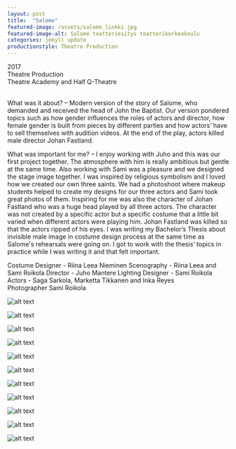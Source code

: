 ```yaml
---
layout: post
title:  "Salome"
featured-image: /assets/salome_linkki.jpg
featured-image-alt: Salome teatteriesitys teatterikorkeakoulu
categories: jekyll update
productionstyle: Theatre Production
---
```

  2017  
  Theatre Production  
  Theatre Academy and Half Q-Theatre  
  <br/>

<div class="post-text-alone">  
  What was it about? – Modern version of the story of Salome, who demanded and received the head of John the Baptist. Our version pondered topics such as how gender influences the roles of actors and director, how female gender is built from pieces by different parties and how actors’ have to sell themselves with audition videos. At the end of the play, actors killed male director Johan Fastland.  
<p></p> 
  What was important for me? – I enjoy working with Juho and this was our first project together. The atmosphere with him is really ambitious but gentle at the same time. Also working with Sami was a pleasure and we designed the stage image together. I was inspired by religious symbolism and I loved how we created our own three saints. We had a photoshoot where makeup students helped to create my designs for our three actors and Sami took great photos of them. Inspiring for me was also the character of Johan Fastland who was a huge head played by all three actors. The character was not created by a specific actor but a specific costume that a little bit varied when different actors were playing him. Johan Fastland was killed so that the actors ripped of his eyes. I was writing my Bachelor’s Thesis about invisible male image in costume design process at the same time as Salome's rehearsals were going on. I got to work with the thesis’ topics in practice while I was writing it and that felt important.
<p></p> 
</div>
  Costume Designer - Riina Leea Nieminen 
  Scenography - Riina Leea and Sami Roikola  
  Director - Juho Mantere  
  Lighting Designer - Sami Roikola  
  Actors - Saga Sarkola, Marketta Tikkanen and Inka Reyes  
  
  <br/>
  Photographer Sami Roikola

![alt text](/assets/projects/salome5.jpg)

![alt text](/assets/projects/salome1.jpg)

![alt text](/assets/projects/salome2.jpg)

![alt text](/assets/projects/salome3.jpg)

![alt text](/assets/projects/salome4.jpg)

![alt text](/assets/projects/salome6.jpg)

![alt text](/assets/projects/salome7.jpg)

![alt text](/assets/projects/salome8.jpg)

![alt text](/assets/projects/salome9.jpg)

![alt text](/assets/projects/salome11.jpg)

![alt text](/assets/projects/salome10.jpg)